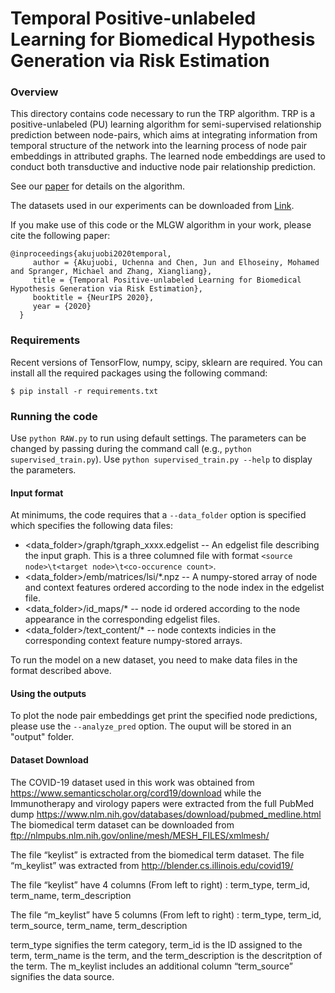 # Temporal Positive-unlabeled Learning for Biomedical Hypothesis Generation via Risk Estimation

### Overview

This directory contains code necessary to run the TRP algorithm.
TRP is a positive-unlabeled (PU) learning algorithm for semi-supervised relationship prediction between node-pairs, which aims at integrating information from temporal structure of the network into the learning process of node pair embeddings in attributed graphs. The learned node
embeddings are used to conduct both transductive and inductive node pair relationship prediction.

See our [paper](https://arxiv.org/pdf/2010.01916.pdf) for details on the algorithm.

The datasets  used in our experiments can be downloaded from [Link](https://drive.google.com/drive/folders/1Os0vgDwjRkKineI14IStxvyAFZobUeh3?usp=sharing).

If you make use of this code or the MLGW algorithm in your work, please cite the following paper:

	@inproceedings{akujuobi2020temporal,
	     author = {Akujuobi, Uchenna and Chen, Jun and Elhoseiny, Mohamed and Spranger, Michael and Zhang, Xiangliang},
	     title = {Temporal Positive-unlabeled Learning for Biomedical Hypothesis Generation via Risk Estimation},
	     booktitle = {NeurIPS 2020},
	     year = {2020}
	  }

### Requirements

Recent versions of TensorFlow, numpy, scipy, sklearn are required. You can install all the required packages using the following command:

	$ pip install -r requirements.txt


### Running the code

Use `python RAW.py` to run using default settings. The parameters can be changed by passing during the command call (e.g., `python supervised_train.py`). Use `python supervised_train.py --help` to display the parameters.

#### Input format
At minimums, the code requires that a `--data_folder` option is specified which specifies the following data files:

* <data_folder>/graph/tgraph_xxxx.edgelist -- An edgelist file describing the input graph. This is a three columned file with format `<source node>\t<target node>\t<co-occurence count>`.
* <data_folder>/emb/matrices/lsi/*.npz -- A numpy-stored array of node and context features ordered according to the node index in the edgelist file.
* <data_folder>/id_maps/*  -- node id ordered according to the node appearance in the corresponding edgelist files.
* <data_folder>/text_content/* -- node contexts indicies in the corresponding context feature numpy-stored arrays.

To run the model on a new dataset, you need to make data files in the format described above.

#### Using the outputs
To plot the node pair embeddings get print the specified node predictions, please use the `--analyze_pred` option. The ouput will be stored in an "output" folder.


#### Dataset Download

The COVID-19 dataset used in this work was obtained from https://www.semanticscholar.org/cord19/download while the Immunotherapy and virology papers were extracted from the full PubMed dump https://www.nlm.nih.gov/databases/download/pubmed_medline.html 
The biomedical term dataset can be downloaded from ftp://nlmpubs.nlm.nih.gov/online/mesh/MESH_FILES/xmlmesh/  

The file “keylist” is extracted from the biomedical term dataset. The file “m_keylist” was extracted from http://blender.cs.illinois.edu/covid19/ 

The file “keylist” have 4 columns (From left to right) : term_type, term_id, term_name,  term_description

The file “m_keylist” have 5 columns (From left to right) : term_type, term_id, term_source, term_name, term_description

term_type signifies the term category, term_id is the ID assigned to the term, term_name is the term, and the term_description is the descritption of the term. The m_keylist includes an additional column “term_source” signifies the data source.



